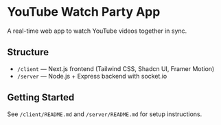 # YouTube Watch Party App

A real-time web app to watch YouTube videos together in sync.

## Structure
- `/client` — Next.js frontend (Tailwind CSS, Shadcn UI, Framer Motion)
- `/server` — Node.js + Express backend with socket.io

## Getting Started
See `/client/README.md` and `/server/README.md` for setup instructions.
